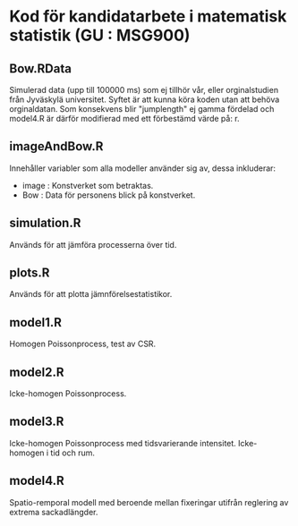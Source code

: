 # Kod för kandidatarbete i matematisk statistik (GU : MSG900)

## Bow.RData
Simulerad data (upp till 100000 ms) som ej tillhör vår, eller orginalstudien från Jyväskylä
universitet. Syftet är att kunna köra koden utan att behöva orginaldatan. Som konsekvens blir
"jumplength" ej gamma fördelad och model4.R är därför modifierad med ett förbestämd värde
på: r.

## imageAndBow.R
Innehåller variabler som alla modeller använder sig av, dessa inkluderar:
* image : Konstverket som betraktas.
* Bow : Data för personens blick på konstverket.

## simulation.R
Används för att jämföra processerna över tid.

## plots.R
Används för att plotta jämnförelsestatistikor.

## model1.R
Homogen Poissonprocess, test av CSR.

## model2.R
Icke-homogen Poissonprocess.

## model3.R
Icke-homogen Poissonprocess med tidsvarierande intensitet. Icke-homogen
i tid och rum.

## model4.R
Spatio-remporal modell med beroende mellan fixeringar utifrån reglering av extrema
sackadlängder.
